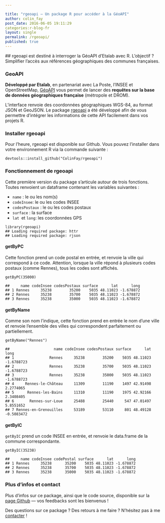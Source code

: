 ```yaml
---

title: "rgeoapi — Un package R pour accéder à la GéoAPI"
author: colin_fay
post_date: 2016-06-05 19:11:29
categories:r-blog-fr
layout: single
permalink: /rgeoapi/
published: true
---
```

<div id="destine-a-interroger-la-geoapi-detalab.-lobjectif-simplifier-lacces-a-la-reference-geographique-des-communes-francaises." class="section level2">
## rgeoapi est destiné à interroger la GéoAPI d’Etalab avec R. L’objectif ? Simplifier l’accès aux références géographiques des communes françaises.
<!--more-->

### GeoAPI
__Développé par Etalab__, en partenariat avec La Poste, l’INSEE et OpenStreetMap, <a href="https://api.beta.gouv.fr/api/geoapi.html">GéoAPI</a> vous permet de lancer des __requêtes sur la base de données géographiques française__ (métropole et DROM).

L’interface renvoie des coordonnées géographiques WGS-84, au format JSON et GeoJSON. Le package <a href="https://github.com/ColinFay/rgeoapi">rgeoapi</a> a été développé afin de vous permettre d’intégrer les informations de cette API facilement dans vos projets R.

### Installer rgeoapi
Pour l’heure, rgeoapi est disponible sur Github. Vous pouvez l’installer dans votre environnement R via la commande suivante :
```{r} 
devtools::install_github("ColinFay/rgeoapi")
```
### Fonctionnement de rgeoapi
Cette première version du package s’articule autour de trois fonctions. Toutes renvoient un dataframe contenant les variables suivantes :

- `name` : le ou les nom(s)
- `codeInsee`: le ou les codes INSEE
- `codesPostaux` : le ou les codes postaux
- `surface` : la surface
- `lat `et `long`: les coordonnées GPS
```{r} 
library(rgeoapi)
## Loading required package: httr
## Loading required package: rjson
```
#### getByPC
Cette fonction prend un code postal en entrée, et renvoie la ville qui correspond à ce code. Attention, lorsque la ville répond à plusieurs codes postaux (comme Rennes), tous les codes sont affichés.
```{r} 
getByPC(35000)
```
```{r} 
##     name codeInsee codesPostaux surface      lat      long
## 1 Rennes     35238        35200    5035 48.11023 -1.678872
## 2 Rennes     35238        35700    5035 48.11023 -1.678872
## 3 Rennes     35238        35000    5035 48.11023 -1.678872
```
#### getByName
Comme son nom l’indique, cette fonction prend en entrée le nom d’une ville et renvoie l’ensemble des villes qui correspondent parfaitement ou partiellement.
```{r} 
getByName("Rennes")
```
```{r} 
##                    name codeInsee codesPostaux surface      lat       long
## 1                Rennes     35238        35200    5035 48.11023 -1.6788723
## 2                Rennes     35238        35700    5035 48.11023 -1.6788723
## 3                Rennes     35238        35000    5035 48.11023 -1.6788723
## 4     Rennes-le-Château     11309        11190    1497 42.91498  2.2774065
## 5      Rennes-les-Bains     11310        11190    1975 42.92166  2.3408405
## 6       Rennes-sur-Loue     25488        25440     547 47.01497  5.8551652
## 7 Rennes-en-Grenouilles     53189        53110     801 48.49128 -0.5083472
```
#### getByIC

`getByIC` prend un code INSEE en entrée, et renvoie le data.frame de la commune correspondante.
```{r} 
getByIC(35238)
```
```{r} 
##     name codeInsee codePostal surface      lat      long
## 1 Rennes     35238      35200    5035 48.11023 -1.678872
## 2 Rennes     35238      35700    5035 48.11023 -1.678872
## 3 Rennes     35238      35000    5035 48.11023 -1.678872
```
### Plus d’infos et contact
Plus d’infos sur ce package, ainsi que le code source, disponible sur la <a href="https://github.com/ColinFay/rgeoapi">page Github</a> — vos feedbacks sont les bienvenus !

Des questions sur ce package ? Des retours à me faire ? N’hésitez pas à me <a href="mailto:contact@colinfay.me">contacter</a> !

</div>
</div>
&nbsp;
